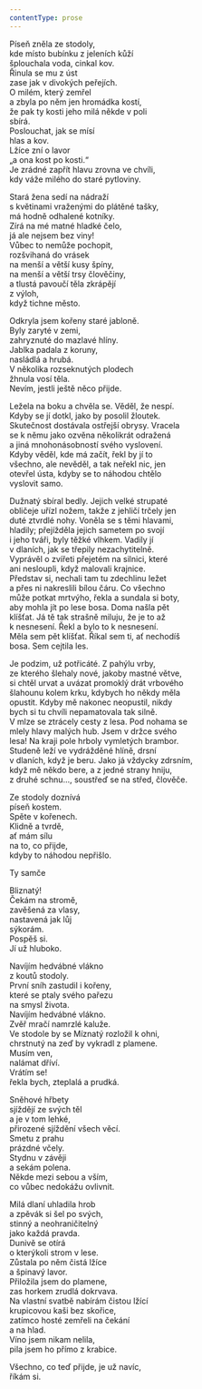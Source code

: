 ```yaml
---
contentType: prose
---
```


<section>

Píseň zněla ze stodoly,  
kde místo bubínku z jeleních kůží  
šplouchala voda, cinkal kov.  
Řinula se mu z úst  
zase jak v divokých peřejích.  
O milém, který zemřel  
a zbyla po něm jen hromádka kostí,  
že pak ty kosti jeho milá někde v poli  
sbírá.  
Poslouchat, jak se mísí  
hlas a kov.  
Lžíce zní o lavor  
„a ona kost po kosti.“  
Je zrádné zapřít hlavu zrovna ve chvíli,  
kdy váže milého do staré pytloviny.

</section>

<section>

Stará žena sedí na nádraží  
s květinami vraženými do plátěné tašky,  
má hodně odhalené kotníky.  
Zírá na mé matné hladké čelo,  
já ale nejsem bez viny!  
Vůbec to nemůže pochopit,  
rozšvihaná do vrásek  
na menší a větší kusy špíny,  
na menší a větší trsy člověčiny,  
a tlustá pavoučí těla zkrápějí  
z výloh,  
když tichne město.

</section>

<section>

Odkryla jsem kořeny staré jabloně.  
Byly zaryté v zemi,  
zahryznuté do mazlavé hlíny.  
Jablka padala z koruny,  
nasládlá a hrubá.  
V několika rozseknutých plodech  
žhnula vosí těla.  
Nevím, jestli ještě něco přijde.

</section>

<section>

Ležela na boku a chvěla se. Věděl, že nespí.  
Kdyby se jí dotkl, jako by posolil žloutek.  
Skutečnost dostávala ostřejší obrysy. Vracela  
se k němu jako ozvěna několikrát odražená  
a jiná mnohonásobností svého vyslovení.  
Kdyby věděl, kde má začít, řekl by jí to  
všechno, ale nevěděl, a tak neřekl nic, jen  
otevřel ústa, kdyby se to náhodou chtělo  
vyslovit samo.

</section>

<section>

Dužnatý sbíral bedly. Jejich velké strupaté  
obličeje uřízl nožem, takže z jehličí trčely jen  
duté ztvrdlé nohy. Voněla se s těmi hlavami,  
hladily; přejížděla jejich sametem po svojí  
i jeho tváři, byly těžké vlhkem. Vadily jí  
v dlaních, jak se třepily nezachytitelně.  
Vyprávěl o zvířeti přejetém na silnici, které  
ani nesloupli, když malovali krajnice.  
Představ si, nechali tam tu zdechlinu ležet  
a přes ni nakreslili bílou čáru. Co všechno  
může potkat mrtvýho, řekla a sundala si boty,  
aby mohla jít po lese bosa. Doma našla pět  
klíšťat. Já tě tak strašně miluju, že je to až  
k nesnesení. Řekl a bylo to k nesnesení.  
Měla sem pět klíšťat. Říkal sem ti, ať nechodíš  
bosa. Sem cejtila les.

</section>

<section>

Je podzim, už potřicáté. Z pahýlu vrby,  
ze kterého šlehaly nové, jakoby mastné větve,  
si chtěl urvat a uvázat promoklý drát vrbového  
šlahounu kolem krku, kdybych ho někdy měla  
opustit. Kdyby mě nakonec neopustil, nikdy  
bych si tu chvíli nepamatovala tak silně.  
V mlze se ztrácely cesty z lesa. Pod nohama se  
mlely hlavy malých hub. Jsem v držce svého  
lesa! Na kraji pole hrboly vymletých brambor.  
Studeně leží ve vydrážděné hlíně, drsní  
v dlaních, když je beru. Jako já vždycky zdrsním,  
když mě někdo bere, a z jedné strany hniju,  
z druhé schnu..., soustřeď se na střed, člověče.

</section>

<section>

Ze stodoly doznívá  
píseň kostem.  
Spěte v kořenech.  
Klidně a tvrdě,  
ať mám sílu  
na to, co přijde,  
kdyby to náhodou nepřišlo.

</section>

<section>

Ty samče

</section>

<section>

Bliznatý!  
Čekám na stromě,  
zavěšená za vlasy,  
nastavená jak lůj  
sýkorám.  
Pospěš si.  
Jí už hluboko.

</section>

<section>

Navíjím hedvábné vlákno  
z koutů stodoly.  
První sníh zastudil i kořeny,  
které se ptaly svého pařezu  
na smysl života.  
Navíjím hedvábné vlákno.  
Zvěř mračí namrzlé kaluže.  
Ve stodole by se Míznatý rozložil k ohni,  
chrstnutý na zeď by vykradl z plamene.  
Musím ven,  
nalámat dříví.  
Vrátím se!  
řekla bych, zteplalá a prudká.

</section>

<section>

Sněhové hřbety  
sjíždějí ze svých těl  
a je v tom lehké,  
přirozené sjíždění všech věcí.  
Smetu z prahu  
prázdné včely.  
Stydnu v závěji  
a sekám polena.  
Někde mezi sebou a vším,  
co vůbec nedokážu ovlivnit.

</section>

<section>

Milá dlaní uhladila hrob  
a zpěvák si šel po svých,  
stinný a neohraničitelný  
jako každá pravda.  
Dunivě se otírá  
o kterýkoli strom v lese.  
Zůstala po něm čistá lžíce  
a špinavý lavor.  
Přiložila jsem do plamene,  
zas horkem zrudlá dokrvava.  
Na vlastní svatbě nabírám čistou lžící  
krupicovou kaši bez skořice,  
zatímco hosté zemřeli na čekání  
a na hlad.  
Víno jsem nikam nelila,  
pila jsem ho přímo z krabice.

</section>

<section>

Všechno, co teď přijde, je už navíc,  
říkám si.

</section>
